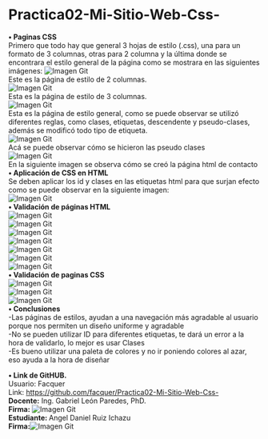 # Practica02-Mi-Sitio-Web-Css-
<strong>•	Paginas CSS</strong><br>
 Primero que todo hay que general 3 hojas de estilo (.css), una para un formato de 3 columnas, otras para 2 columna y la última donde se encontrara el estilo general de la página como se mostrara en las siguientes imágenes:
![Imagen Git](capturas/codigo2colum.png)<br>
Este es la página de estilo de 2 columnas.<br>
![Imagen Git](capturas/codigo3colum.png)<br>
Esta es la página de estilo de 3 columnas.<br>
![Imagen Git](capturas/codigogeneral.png)<br>
Esta es la página de estilo general, como se puede observar se utilizó diferentes reglas, como clases, etiquetas, descendente y pseudo-clases, además se modificó todo tipo de etiqueta.<br>
![Imagen Git](capturas/codigonav.png)<br>
Acá se puede observar cómo se hicieron las pseudo clases<br>
![Imagen Git](capturas/codigocontacto.png)<br>
En la siguiente imagen se observa cómo se creó la página html de contacto<br>
<strong>•	Aplicación de CSS en HTML</strong><br>
Se deben aplicar los id y clases en las etiquetas html para que surjan efecto como se puede observar en la siguiente imagen:<br>
![Imagen Git](capturas/codigo.png)<br>
<strong>•	Validación de páginas HTML</strong><br>
![Imagen Git](capturas/index.png)<br>
![Imagen Git](capturas/cuidados.png)<br>
![Imagen Git](capturas/perros.png)<br>
![Imagen Git](capturas/gatos.png)<br>
![Imagen Git](capturas/aves.png)<br>
![Imagen Git](capturas/peces.png)<br>
![Imagen Git](capturas/contacto.png)<br>
<strong>•	Validación de paginas CSS</strong><br>
![Imagen Git](capturas/2colum.png)<br>
![Imagen Git](capturas/3colum.png)<br>
![Imagen Git](capturas/general.png)<br>
<strong>•	Conclusiones</strong><br>
-Las páginas de estilos, ayudan a una navegación más agradable al usuario porque nos permiten un diseño uniforme y agradable<br>
-No se pueden utilizar ID para diferentes etiquetas, te dará un error a la hora de validarlo, lo mejor es usar Clases<br>
-Es bueno utilizar una paleta de colores y no ir poniendo colores al azar, eso ayuda a la hora de diseñar<br>

<strong>•	Link de GitHUB.</strong><br>
Usuario: Facquer<br>
Link: https://github.com/facquer/Practica02-Mi-Sitio-Web-Css- <br>
<strong>Docente:</strong>  Ing. Gabriel León Paredes, PhD. <br>
<strong>Firma:</strong> ![Imagen Git](capturas/firmaleon.png)<br>
<strong>Estudiante: </strong>Angel Daniel Ruiz Ichazu<br>
<strong>Firma:</strong>![Imagen Git](capturas/firmaangel.png)<br>



